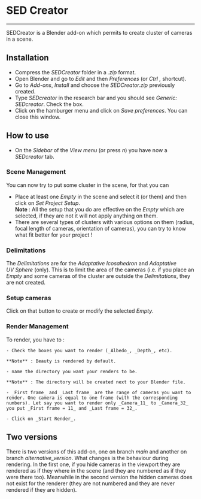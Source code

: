 # SED Creator
***
SEDCreator is a Blender add-on which permits to create cluster of cameras in a scene.

## Installation

+ Compress the _SEDCreator_  folder in a _.zip_ format.
+ Open Blender and go to _Edit_ and then _Preferences_ (or _Ctrl ,_ shortcut).
+ Go to _Add-ons_, _Install_ and choose the _SEDCreator.zip_ previously created.
+ Type _SEDcreator_ in the research bar and you should see _Generic: SEDcreator_. Check the box.
+ Click on the hamburger menu and click on _Save preferences_. You can close this window.

## How to use

- On the _Sidebar_ of the _View menu_ (or press _n_) you have now a _SEDcreator_ tab.

### Scene Management
You can now try to put some cluster in the scene, for that you can  
- Place at least one _Empty_ in the scene and select it (or them) and then click on _Set Project Setup_.  
**Note** : All the setup that you do are effective on the _Empty_ which are selected, if they are not it will not apply anything on them. 
- There are several types of clusters with various options on them (radius, focal length of cameras, orientation of cameras), you can try to know what fit better for your project !  

### Delimitations
The _Delimitations_ are for the _Adaptative Icosahedron_ and _Adaptative UV Sphere_ (only). This is to limit the area of the cameras (i.e. if you place an _Empty_ and some cameras of the cluster are outside the _Delimitations_, they are not created.

### Setup cameras
Click on that button to create or modify the selected _Empty_.

### Render Management
To render, you have to :

    - Check the boxes you want to render (_Albedo_, _Depth_, etc).

    **Note** : Beauty is rendered by default.

    - name the directory you want your renders to be.

    **Note** : The directory will be created next to your Blender file.

    - _First frame_ and _Last frame_ are the range of cameras you want to render. One camera is equal to one frame (with the corresponding numbers). Let say you want to render only _Camera_11_ to _Camera_32_ you put _First frame = 11_ and _Last frame = 32_.
    
    - Click on _Start Render_.

## Two versions
There is two versions of this add-on, one on branch _main_ and another on branch _alternative_version_. What changes is the behaviour during rendering. In the first one, if you hide cameras in the viewport they are rendered as if they where in the scene (and they are numbered as if they were there too). Meanwhile in the second version the hidden cameras does not exist for the renderer (they are not numbered and they are never rendered if they are hidden). 
